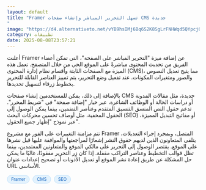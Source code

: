 ```yaml
---
layout: default
title: "Framer تسهل التحرير المباشر وإنشاء صفحات CMS جديدة
"
image: "https://d4.alternativeto.net/vYB9hsIMj6Bq6S2K8SgLrFNHWqd5QYpcjGwzdKXHmtM/rs:fill:1520:760:0/g:ce:0:0/YWJzOi8vZGlzdC9jb250ZW50LzE3NTQ2OTgyNzA1MDgucG5n.png"
category: تطبيقات
date: 2025-08-08T23:57:21
---
```


أعلنت Framer عن إضافة ميزة "التحرير المباشر على الصفحة"، التي تمكن أعضاء الفريق من تحديث المحتوى مباشرةً على الموقع الحي من خلال المتصفح. تعمل هذه الميزة مع الصفحات الثابتة وأقسام نظام إدارة المحتوى (CMS)، مما يتيح تعديل النصوص والصور ومتغيرات المكونات. عند تفعيل وضع التحرير، يتم تمييز العناصر القابلة للتحرير بخطوط زرقاء لتسهيل تحديدها.

بالإضافة إلى ذلك، يمكن للمستخدمين إنشاء صفحات CMS جديدة، مثل مقالات المدونة أو دراسات الحالة أو الوظائف الشاغرة، عبر خيار "إضافة صفحة" في "شريط المحرر". تدعم حقول النص المنسق التنسيق المتقدم وعناصر التضمين، بينما يمكن الوصول إلى الحقول المخفية، مثل أوصاف تحسين محركات البحث (SEO) أو مفاتيح التبديل المميزة، عبر نموذج "إظهار جميع الحقول".

تتم مزامنة التغييرات على الفور مع مشروع Framer المتصل، وبمجرد إجراء التعديلات، يتلقى المتعاونون الذين لديهم حقوق النشر إشعارًا لمراجعتها والموافقة عليها قبل نشرها على الموقع. يقتصر الوصول إلى التحرير على مالكي الموقع والمتعاونين المعتمدين، بينما تظل قوالب التخطيط وعناصر التراكب مقفلة. إذا كان زر التحرير مفقودًا، غالبًا ما يمكن حل المشكلة عن طريق إعادة نشر الموقع أو تعديل الأذونات أو تصحيح إعدادات عنوان URL الأساسي.

<div style="margin-top:2px; margin-bottom:2px;"><a href="https://bidjadraft.github.io/?query=Framer" style="background:#e3f2fd; color:#1565c0; font-size:80%; border-radius:12px; padding:3px 10px; margin:2px 4px 2px 0; display:inline-block; border:1px solid #bbdefb; text-decoration:none;">Framer</a> <a href="https://bidjadraft.github.io/?query=CMS" style="background:#e3f2fd; color:#1565c0; font-size:80%; border-radius:12px; padding:3px 10px; margin:2px 4px 2px 0; display:inline-block; border:1px solid #bbdefb; text-decoration:none;">CMS</a> <a href="https://bidjadraft.github.io/?query=SEO" style="background:#e3f2fd; color:#1565c0; font-size:80%; border-radius:12px; padding:3px 10px; margin:2px 4px 2px 0; display:inline-block; border:1px solid #bbdefb; text-decoration:none;">SEO</a></div><br><br>
